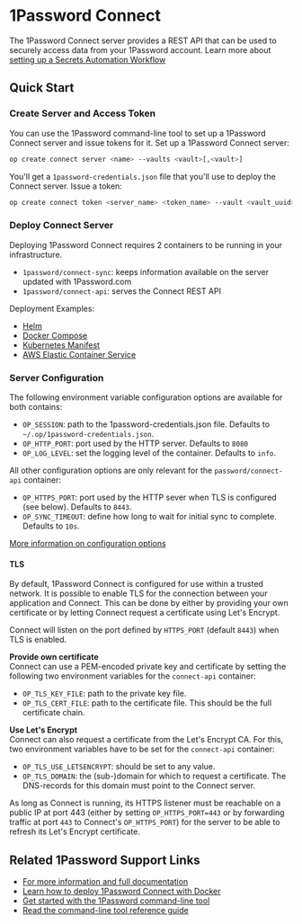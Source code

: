 # 1Password Connect

The 1Password Connect server provides a REST API that can be used to securely access data from your 1Password account. Learn more about [setting up a Secrets Automation Workflow](https://support.1password.com/secrets-automation/)

## Quick Start

### Create Server and Access Token

You can use the 1Password command-line tool to set up a 1Password Connect server and issue tokens for it.
Set up a 1Password Connect server:

```sh
op create connect server <name> --vaults <vault>[,<vault>]
```

You'll get a `1password-credentials.json` file that you'll use to deploy the Connect server.
Issue a token:

```sh
op create connect token <server_name> <token_name> --vault <vault_uuid>[,(r|w|rw)] [--vault <vault_uuid>[,(r|w|rw)]]
```

### Deploy Connect Server

Deploying 1Password Connect requires 2 containers to be running in your infrastructure.

- `1password/connect-sync`: keeps information available on the server updated with 1Password.com
- `1password/connect-api`: serves the Connect REST API

Deployment Examples:

- [Helm](https://github.com/1Password/connect-helm-charts/tree/main/charts/connect#deploying-1password-connect)
- [Docker Compose](./examples/docker/compose/README.md)
- [Kubernetes Manifest](./examples/docker/compose/README.md)
- [AWS Elastic Container Service](./examples/docker/compose/README.md)

### Server Configuration

The following environment variable configuration options are available for both contains:
- `OP_SESSION`: path to the 1password-credentials.json file. Defaults to `~/.op/1password-credentials.json`.
- `OP_HTTP_PORT`: port used by the HTTP server. Defaults to `8080`
- `OP_LOG_LEVEL`: set the logging level of the container. Defaults to `info`.

All other configuration options are only relevant for the `password/connect-api` container:
- `OP_HTTPS_PORT`: port used by the HTTP sever when TLS is configured (see below). Defaults to `8443`.
- `OP_SYNC_TIMEOUT`: define how long to wait for initial sync to complete. Defaults to `10s`.

[More information on configuration options](docs/configuration.md)

#### TLS
By default, 1Password Connect is configured for use within a trusted network. 
It is possible to enable TLS for the connection between your application and Connect. 
This can be done by either by providing your own certificate or by letting Connect request a certificate using Let's Encrypt.

Connect will listen on the port defined by `HTTPS_PORT` (default `8443`) when TLS is enabled.

**Provide own certificate**  
Connect can use a PEM-encoded private key and certificate by setting the following two environment variables for the `connect-api` container:
- `OP_TLS_KEY_FILE`: path to the private key file.
- `OP_TLS_CERT_FILE`: path to the certificate file. This should be the full certificate chain.

**Use Let's Encrypt**  
Connect can also request a certificate from the Let's Encrypt CA. 
For this, two environment variables have to be set for the `connect-api` container:
- `OP_TLS_USE_LETSENCRYPT`: should be set to any value.
- `OP_TLS_DOMAIN`: the (sub-)domain for which to request a certificate. The DNS-records for this domain must point to the Connect server.

As long as Connect is running, its HTTPS listener must be reachable on a public IP at port 443 (either by setting `OP_HTTPS_PORT=443` or by forwarding traffic at port `443` to Connect's `OP_HTTPS_PORT`)  for the server to be able to refresh its Let's Encrypt certificate.

## Related 1Password Support Links

- [For more information and full documentation](https://support.1password.com/secrets-automation/)
- [Learn how to deploy 1Password Connect with Docker](https://support.1password.com/connect-deploy-docker/)
- [Get started with the 1Password command-line tool](https://support.1password.com/command-line-getting-started/)
- [Read the command-line tool reference guide](https://support.1password.com/command-line-reference/)
